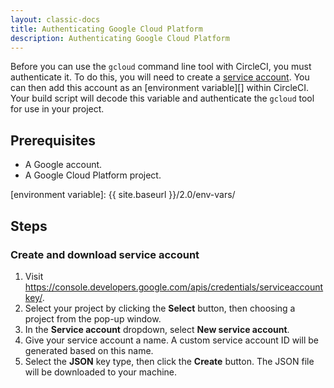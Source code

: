 ```yaml
---
layout: classic-docs
title: Authenticating Google Cloud Platform
description: Authenticating Google Cloud Platform
---
```


Before you can use the `gcloud` command line tool with CircleCI, you must authenticate it. To do this, you will need to create a [service account][]. You can then add this account as an [environment variable][] within CircleCI. Your build script will decode this variable and authenticate the `gcloud` tool for use in your project.

## Prerequisites

- A Google account.
- A Google Cloud Platform project.

[Service Account]: https://developers.google.com/identity/protocols/OAuth2ServiceAccount
[environment variable]: {{ site.baseurl }}/2.0/env-vars/

## Steps

### Create and download service account

1. Visit <https://console.developers.google.com/apis/credentials/serviceaccountkey/>.
2. Select your project by clicking the **Select** button, then choosing a project from the pop-up window.
3. In the **Service account** dropdown, select **New service account**.
4. Give your service account a name. A custom service account ID will be generated based on this name.
5. Select the **JSON** key type, then click the **Create** button. The JSON file will be downloaded to your machine.
